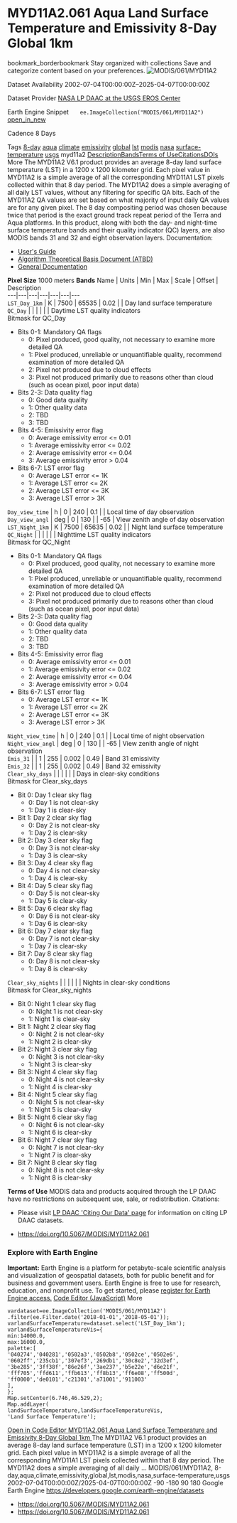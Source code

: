  
#  MYD11A2.061 Aqua Land Surface Temperature and Emissivity 8-Day Global 1km 
bookmark_borderbookmark Stay organized with collections  Save and categorize content based on your preferences.
![MODIS/061/MYD11A2](https://developers.google.com/earth-engine/datasets/images/MODIS/MODIS_061_MYD11A2_sample.png) 

Dataset Availability
    2002-07-04T00:00:00Z–2025-04-07T00:00:00Z 

Dataset Provider
     [ NASA LP DAAC at the USGS EROS Center ](https://doi.org/10.5067/MODIS/MYD11A2.061) 

Earth Engine Snippet
     `    ee.ImageCollection("MODIS/061/MYD11A2")   ` [ open_in_new ](https://code.earthengine.google.com/?scriptPath=Examples:Datasets/MODIS/MODIS_061_MYD11A2) 

Cadence
    8 Days 

Tags
     [8-day](https://developers.google.com/earth-engine/datasets/tags/8-day) [aqua](https://developers.google.com/earth-engine/datasets/tags/aqua) [climate](https://developers.google.com/earth-engine/datasets/tags/climate) [emissivity](https://developers.google.com/earth-engine/datasets/tags/emissivity) [global](https://developers.google.com/earth-engine/datasets/tags/global) [lst](https://developers.google.com/earth-engine/datasets/tags/lst) [modis](https://developers.google.com/earth-engine/datasets/tags/modis) [nasa](https://developers.google.com/earth-engine/datasets/tags/nasa) [surface-temperature](https://developers.google.com/earth-engine/datasets/tags/surface-temperature) [usgs](https://developers.google.com/earth-engine/datasets/tags/usgs)
myd11a2
[Description](https://developers.google.com/earth-engine/datasets/catalog/MODIS_061_MYD11A2#description)[Bands](https://developers.google.com/earth-engine/datasets/catalog/MODIS_061_MYD11A2#bands)[Terms of Use](https://developers.google.com/earth-engine/datasets/catalog/MODIS_061_MYD11A2#terms-of-use)[Citations](https://developers.google.com/earth-engine/datasets/catalog/MODIS_061_MYD11A2#citations)[DOIs](https://developers.google.com/earth-engine/datasets/catalog/MODIS_061_MYD11A2#dois) More
The MYD11A2 V6.1 product provides an average 8-day land surface temperature (LST) in a 1200 x 1200 kilometer grid. Each pixel value in MYD11A2 is a simple average of all the corresponding MYD11A1 LST pixels collected within that 8 day period. The MYD11A2 does a simple averaging of all daily LST values, without any filtering for specific QA bits. Each of the MYD11A2 QA values are set based on what majority of input daily QA values are for any given pixel.
The 8 day compositing period was chosen because twice that period is the exact ground track repeat period of the Terra and Aqua platforms. In this product, along with both the day- and night-time surface temperature bands and their quality indicator (QC) layers, are also MODIS bands 31 and 32 and eight observation layers.
Documentation:
  * [User's Guide](https://lpdaac.usgs.gov/documents/118/MOD11_User_Guide_V6.pdf)
  * [Algorithm Theoretical Basis Document (ATBD)](https://lpdaac.usgs.gov/documents/119/MOD11_ATBD.pdf)
  * [General Documentation](https://ladsweb.modaps.eosdis.nasa.gov/filespec/MODIS/61/MYD11A2)


**Pixel Size** 1000 meters 
**Bands**
Name | Units | Min | Max | Scale | Offset | Description  
---|---|---|---|---|---|---  
`LST_Day_1km` | K |  7500  |  65535  | 0.02 |  | Day land surface temperature  
`QC_Day` |  |  |  |  |  | Daytime LST quality indicators  
Bitmask for QC_Day
  * Bits 0-1: Mandatory QA flags 
    * 0: Pixel produced, good quality, not necessary to examine more detailed QA
    * 1: Pixel produced, unreliable or unquantifiable quality, recommend examination of more detailed QA
    * 2: Pixel not produced due to cloud effects
    * 3: Pixel not produced primarily due to reasons other than cloud (such as ocean pixel, poor input data)
  * Bits 2-3: Data quality flag 
    * 0: Good data quality
    * 1: Other quality data
    * 2: TBD
    * 3: TBD
  * Bits 4-5: Emissivity error flag 
    * 0: Average emissivity error <= 0.01
    * 1: Average emissivity error <= 0.02
    * 2: Average emissivity error <= 0.04
    * 3: Average emissivity error > 0.04
  * Bits 6-7: LST error flag 
    * 0: Average LST error <= 1K
    * 1: Average LST error <= 2K
    * 2: Average LST error <= 3K
    * 3: Average LST error > 3K

  
`Day_view_time` | h |  0  |  240  | 0.1 |  | Local time of day observation  
`Day_view_angl` | deg |  0  |  130  |  | -65 | View zenith angle of day observation  
`LST_Night_1km` | K |  7500  |  65635  | 0.02 |  | Night land surface temperature  
`QC_Night` |  |  |  |  |  | Nighttime LST quality indicators  
Bitmask for QC_Night
  * Bits 0-1: Mandatory QA flags 
    * 0: Pixel produced, good quality, not necessary to examine more detailed QA
    * 1: Pixel produced, unreliable or unquantifiable quality, recommend examination of more detailed QA
    * 2: Pixel not produced due to cloud effects
    * 3: Pixel not produced primarily due to reasons other than cloud (such as ocean pixel, poor input data)
  * Bits 2-3: Data quality flag 
    * 0: Good data quality
    * 1: Other quality data
    * 2: TBD
    * 3: TBD
  * Bits 4-5: Emissivity error flag 
    * 0: Average emissivity error <= 0.01
    * 1: Average emissivity error <= 0.02
    * 2: Average emissivity error <= 0.04
    * 3: Average emissivity error > 0.04
  * Bits 6-7: LST error flag 
    * 0: Average LST error <= 1K
    * 1: Average LST error <= 2K
    * 2: Average LST error <= 3K
    * 3: Average LST error > 3K

  
`Night_view_time` | h |  0  |  240  | 0.1 |  | Local time of night observation  
`Night_view_angl` | deg |  0  |  130  |  | -65 | View zenith angle of night observation  
`Emis_31` |  |  1  |  255  | 0.002 | 0.49 | Band 31 emissivity  
`Emis_32` |  |  1  |  255  | 0.002 | 0.49 | Band 32 emissivity  
`Clear_sky_days` |  |  |  |  |  | Days in clear-sky conditions  
Bitmask for Clear_sky_days
  * Bit 0: Day 1 clear sky flag 
    * 0: Day 1 is not clear-sky
    * 1: Day 1 is clear-sky
  * Bit 1: Day 2 clear sky flag 
    * 0: Day 2 is not clear-sky
    * 1: Day 2 is clear-sky
  * Bit 2: Day 3 clear sky flag 
    * 0: Day 3 is not clear-sky
    * 1: Day 3 is clear-sky
  * Bit 3: Day 4 clear sky flag 
    * 0: Day 4 is not clear-sky
    * 1: Day 4 is clear-sky
  * Bit 4: Day 5 clear sky flag 
    * 0: Day 5 is not clear-sky
    * 1: Day 5 is clear-sky
  * Bit 5: Day 6 clear sky flag 
    * 0: Day 6 is not clear-sky
    * 1: Day 6 is clear-sky
  * Bit 6: Day 7 clear sky flag 
    * 0: Day 7 is not clear-sky
    * 1: Day 7 is clear-sky
  * Bit 7: Day 8 clear sky flag 
    * 0: Day 8 is not clear-sky
    * 1: Day 8 is clear-sky

  
`Clear_sky_nights` |  |  |  |  |  | Nights in clear-sky conditions  
Bitmask for Clear_sky_nights
  * Bit 0: Night 1 clear sky flag 
    * 0: Night 1 is not clear-sky
    * 1: Night 1 is clear-sky
  * Bit 1: Night 2 clear sky flag 
    * 0: Night 2 is not clear-sky
    * 1: Night 2 is clear-sky
  * Bit 2: Night 3 clear sky flag 
    * 0: Night 3 is not clear-sky
    * 1: Night 3 is clear-sky
  * Bit 3: Night 4 clear sky flag 
    * 0: Night 4 is not clear-sky
    * 1: Night 4 is clear-sky
  * Bit 4: Night 5 clear sky flag 
    * 0: Night 5 is not clear-sky
    * 1: Night 5 is clear-sky
  * Bit 5: Night 6 clear sky flag 
    * 0: Night 6 is not clear-sky
    * 1: Night 6 is clear-sky
  * Bit 6: Night 7 clear sky flag 
    * 0: Night 7 is not clear-sky
    * 1: Night 7 is clear-sky
  * Bit 7: Night 8 clear sky flag 
    * 0: Night 8 is not clear-sky
    * 1: Night 8 is clear-sky

  
**Terms of Use**
MODIS data and products acquired through the LP DAAC have no restrictions on subsequent use, sale, or redistribution.
Citations:
  * Please visit [LP DAAC 'Citing Our Data' page](https://lpdaac.usgs.gov/citing_our_data) for information on citing LP DAAC datasets.


  * [ https://doi.org/10.5067/MODIS/MYD11A2.061 ](https://doi.org/10.5067/MODIS/MYD11A2.061)


### Explore with Earth Engine
**Important:** Earth Engine is a platform for petabyte-scale scientific analysis and visualization of geospatial datasets, both for public benefit and for business and government users. Earth Engine is free to use for research, education, and nonprofit use. To get started, please [register for Earth Engine access.](https://console.cloud.google.com/earth-engine)
[Code Editor (JavaScript)](https://developers.google.com/earth-engine/datasets/catalog/MODIS_061_MYD11A2#code-editor-javascript-sample) More
```
vardataset=ee.ImageCollection('MODIS/061/MYD11A2')
.filter(ee.Filter.date('2018-01-01','2018-05-01'));
varlandSurfaceTemperature=dataset.select('LST_Day_1km');
varlandSurfaceTemperatureVis={
min:14000.0,
max:16000.0,
palette:[
'040274','040281','0502a3','0502b8','0502ce','0502e6',
'0602ff','235cb1','307ef3','269db1','30c8e2','32d3ef',
'3be285','3ff38f','86e26f','3ae237','b5e22e','d6e21f',
'fff705','ffd611','ffb613','ff8b13','ff6e08','ff500d',
'ff0000','de0101','c21301','a71001','911003'
],
};
Map.setCenter(6.746,46.529,2);
Map.addLayer(
landSurfaceTemperature,landSurfaceTemperatureVis,
'Land Surface Temperature');
```
[ Open in Code Editor ](https://code.earthengine.google.com/?scriptPath=Examples:Datasets/MODIS/MODIS_061_MYD11A2)
[ MYD11A2.061 Aqua Land Surface Temperature and Emissivity 8-Day Global 1km ](https://developers.google.com/earth-engine/datasets/catalog/MODIS_061_MYD11A2)
The MYD11A2 V6.1 product provides an average 8-day land surface temperature (LST) in a 1200 x 1200 kilometer grid. Each pixel value in MYD11A2 is a simple average of all the corresponding MYD11A1 LST pixels collected within that 8 day period. The MYD11A2 does a simple averaging of all daily …
MODIS/061/MYD11A2, 8-day,aqua,climate,emissivity,global,lst,modis,nasa,surface-temperature,usgs 
2002-07-04T00:00:00Z/2025-04-07T00:00:00Z
-90 -180 90 180 
Google Earth Engine
https://developers.google.com/earth-engine/datasets
  * [ https://doi.org/10.5067/MODIS/MYD11A2.061 ](https://doi.org/https://doi.org/10.5067/MODIS/MYD11A2.061)
  * [ https://doi.org/10.5067/MODIS/MYD11A2.061 ](https://doi.org/https://developers.google.com/earth-engine/datasets/catalog/MODIS_061_MYD11A2)


